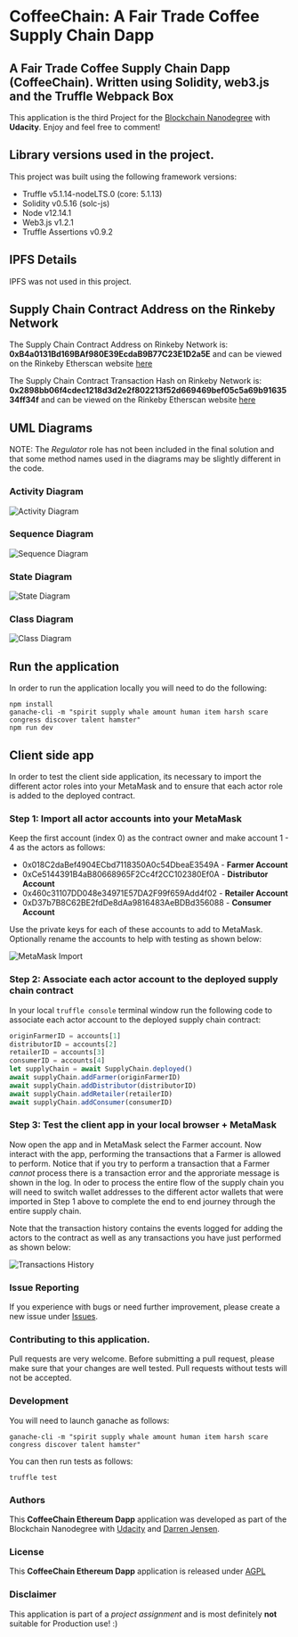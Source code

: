 # CoffeeChain: A Fair Trade Coffee Supply Chain Dapp

## A Fair Trade Coffee Supply Chain Dapp (CoffeeChain). Written using Solidity, web3.js and the Truffle Webpack Box

This application is the third Project for the [Blockchain Nanodegree](https://www.udacity.com/course/blockchain-developer-nanodegree--nd1309) with __Udacity__. Enjoy and feel free to comment!

## Library versions used in the project.

This project was built using the following framework versions:

* Truffle v5.1.14-nodeLTS.0 (core: 5.1.13)
* Solidity v0.5.16 (solc-js)
* Node v12.14.1
* Web3.js v1.2.1
* Truffle Assertions v0.9.2

## IPFS Details

IPFS was not used in this project.

## Supply Chain Contract Address on the Rinkeby Network

The Supply Chain Contract Address on Rinkeby Network is: **0xB4a0131Bd169BAf980E39EcdaB9B77C23E1D2a5E** and can be viewed on the Rinkeby Etherscan website [here](https://rinkeby.etherscan.io/address/0xB4a0131Bd169BAf980E39EcdaB9B77C23E1D2a5E)

The Supply Chain Contract Transaction Hash on Rinkeby Network is: **0x2898bb06f4cdec1218d3d2e2f802213f52d669469bef05c5a69b9163534ff34f** and can be viewed on the Rinkeby Etherscan website  [here](https://rinkeby.etherscan.io/tx/0x2898bb06f4cdec1218d3d2e2f802213f52d669469bef05c5a69b9163534ff34f)

## UML Diagrams

NOTE: The _Regulator_ role has not been included in the final solution and that some method names used in the diagrams may be slightly different in the code.

### Activity Diagram

![Activity Diagram](./uml/Activity%20Diagram.png)

### Sequence Diagram

![Sequence Diagram](./uml/Sequence%20Diagram.png)

### State Diagram

![State Diagram](./uml/State%20Diagram.png)

### Class Diagram

![Class Diagram](./uml/Class%20Diagram.png)

## Run the application

In order to run the application locally you will need to do the following:

```
npm install
ganache-cli -m "spirit supply whale amount human item harsh scare congress discover talent hamster"
npm run dev
```

## Client side app

In order to test the client side application, its necessary to import the different actor roles into your MetaMask and to ensure that each actor role is added to the deployed contract.

### Step 1: Import all actor accounts into your MetaMask

Keep the first account (index 0) as the contract owner and make account 1 - 4 as the actors as follows:

* 0x018C2daBef4904ECbd7118350A0c54DbeaE3549A - **Farmer Account**
* 0xCe5144391B4aB80668965F2Cc4f2CC102380Ef0A - **Distributor Account**
* 0x460c31107DD048e34971E57DA2F99f659Add4f02 - **Retailer Account**
* 0xD37b7B8C62BE2fdDe8dAa9816483AeBDBd356088 - **Consumer Account**

Use the private keys for each of these accounts to add to MetaMask. Optionally rename the accounts to help with testing as shown below:

![MetaMask Import](/img/metamask-accounts.png)

### Step 2: Associate each actor account to the deployed supply chain contract

In your local `truffle console` terminal window run the following code to associate each actor account to the deployed supply chain contract:

```js
originFarmerID = accounts[1]
distributorID = accounts[2]
retailerID = accounts[3]
consumerID = accounts[4]
let supplyChain = await SupplyChain.deployed()
await supplyChain.addFarmer(originFarmerID)
await supplyChain.addDistributor(distributorID)
await supplyChain.addRetailer(retailerID)
await supplyChain.addConsumer(consumerID)
```

### Step 3: Test the client app in your local browser + MetaMask

Now open the app and in MetaMask select the Farmer account. Now interact with the app, performing the transactions that a Farmer is allowed to perform. Notice that if you try to perform a transaction that a Farmer _cannot_ process there is a transaction error and the approriate message is shown in the log. In oder to process the entire flow of the supply chain you will need to switch wallet addresses to the different actor wallets that were imported in Step 1 above to complete the end to end journey through the entire supply chain.

Note that the transaction history contains the events logged for adding the actors to the contract as well as any transactions you have just performed as shown below:

![Transactions History](./img/tx-history.png)

### Issue Reporting

If you experience with bugs or need further improvement, please create a new issue under [Issues](https://github.com/jensendarren/Coffee-Supply-Chain-Dapp/issues).

### Contributing to this application.

Pull requests are very welcome. Before submitting a pull request, please make sure that your changes are well tested. Pull requests without tests will not be accepted.

### Development

You will need to launch ganache as follows:

```
ganache-cli -m "spirit supply whale amount human item harsh scare congress discover talent hamster"
```

You can then run tests as follows:

```
truffle test
```

### Authors

This **CoffeeChain Ethereum Dapp** application was developed as part of the Blockchain Nanodegree with [Udacity](http://www.udacity.com) and [Darren Jensen](http://www.tweetegy.com).

### License

This **CoffeeChain Ethereum Dapp** application is released under [AGPL](http://www.gnu.org/licenses/agpl-3.0-standalone.html)

### Disclaimer

This application is part of a _project assignment_ and is most definitely __not__ suitable for Production use! :)